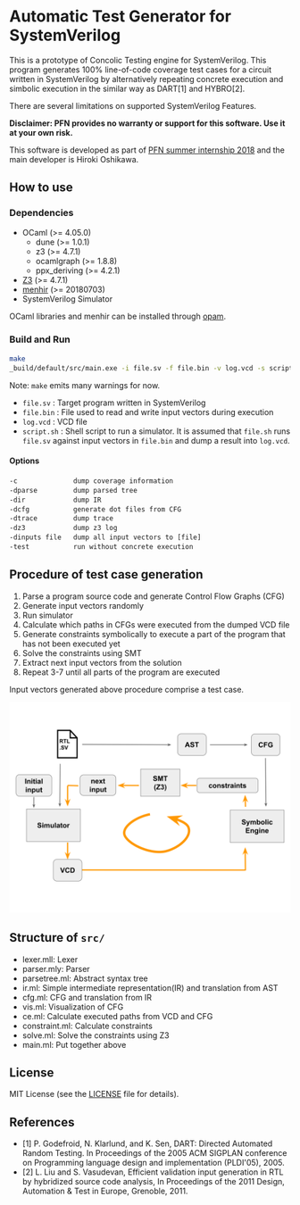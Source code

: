 # Automatic Test Generator for SystemVerilog

This is a prototype of Concolic Testing engine for SystemVerilog.
This program generates 100% line-of-code coverage test cases for a circuit written in SystemVerilog by alternatively repeating concrete execution and simbolic execution in the similar way as DART[1] and HYBRO[2].

There are several limitations on supported SystemVerilog Features.

**Disclaimer: PFN provides no warranty or support for this software. Use it at your own risk.**

This software is developed as part of [PFN summer internship 2018](https://www.preferred-networks.jp/en/news/internship2018summer) and the main developer is Hiroki Oshikawa.

## How to use

### Dependencies

* OCaml (>= 4.05.0)
  * dune (>= 1.0.1)
  * z3 (>= 4.7.1)
  * ocamlgraph (>= 1.8.8)
  * ppx_deriving (>= 4.2.1)
* [Z3](https://github.com/Z3Prover/z3) (>= 4.7.1)
* [menhir](http://gallium.inria.fr/~fpottier/menhir/) (>= 20180703)
* SystemVerilog Simulator

OCaml libraries and menhir can be installed through [opam](https://opam.ocaml.org/).

### Build and Run

```sh
make
_build/default/src/main.exe -i file.sv -f file.bin -v log.vcd -s script.sh
```

Note: `make` emits many warnings for now.

* `file.sv` : Target program written in SystemVerilog
* `file.bin` : File used to read and write input vectors during execution
* `log.vcd` : VCD file
* `script.sh` : Shell script to run a simulator. It is assumed that `file.sh` runs `file.sv` against input vectors in `file.bin` and dump a result into `log.vcd`.

#### Options

```txt
-c              dump coverage information
-dparse         dump parsed tree
-dir            dump IR
-dcfg           generate dot files from CFG
-dtrace         dump trace
-dz3            dump z3 log
-dinputs file   dump all input vectors to [file]
-test           run without concrete execution
```

## Procedure of test case generation

1. Parse a program source code and generate Control Flow Graphs (CFG)
2. Generate input vectors randomly
3. Run simulator
4. Calculate which paths in CFGs were executed from the dumped VCD file
5. Generate constraints symbolically to execute a part of the program that has not been executed yet
6. Solve the constraints using SMT
7. Extract next input vectors from the solution
8. Repeat 3-7 until all parts of the program are executed

Input vectors generated above procedure comprise a test case.

![overview](overview.svg)

## Structure of `src/`

* lexer.mll:     Lexer
* parser.mly:    Parser
* parsetree.ml:  Abstract syntax tree
* ir.ml:         Simple intermediate representation(IR) and translation from AST
* cfg.ml:        CFG and translation from IR
* vis.ml:        Visualization of CFG
* ce.ml:         Calculate executed paths from VCD and CFG
* constraint.ml: Calculate constraints
* solve.ml:      Solve the constraints using Z3
* main.ml:       Put together above

## License

MIT License (see the [LICENSE](./LICENSE) file for details).

## References

* [1] P. Godefroid, N. Klarlund, and K. Sen, DART: Directed Automated Random Testing. In Proceedings of the 2005 ACM SIGPLAN conference on Programming language design and implementation (PLDI'05), 2005.
* [2] L. Liu and S. Vasudevan, Efficient validation input generation in RTL by hybridized source code analysis, In Proceedings of the 2011 Design, Automation & Test in Europe, Grenoble, 2011.
